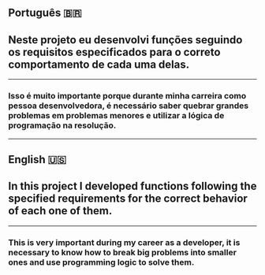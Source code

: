## Português 🇧🇷

## Neste projeto eu desenvolvi funções seguindo os requisitos especificados para o correto comportamento de cada uma delas.
---
### Isso é muito importante porque durante minha carreira como pessoa desenvolvedora, é necessário saber quebrar grandes problemas em problemas menores e utilizar a lógica de programação na resolução.

---
## English 🇺🇸

## In this project I developed functions following the specified requirements for the correct behavior of each one of them.
---
### This is very important during my career as a developer, it is necessary to know how to break big problems into smaller ones and use programming logic to solve them.